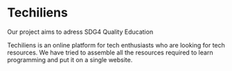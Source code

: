 # Techiliens

Our project aims to adress SDG4 Quality Education

Techiliens is an online platform for tech enthusiasts who are looking for tech resources. We have tried to assemble all the resources required to learn programming and put it on a single website.
